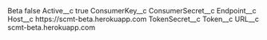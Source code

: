 <?xml version="1.0" encoding="UTF-8"?>
<!--
  ~ Copyright (c) 2017, Salesforce.com, Inc.
  ~ All rights reserved.
  ~ Licensed under the BSD 3-Clause license.
  ~ For full license text, see LICENSE.txt file in the repo root or https://opensource.org/licenses/BSD-3-Clause
  -->

<CustomMetadata xmlns="http://soap.sforce.com/2006/04/metadata" xmlns:xsi="http://www.w3.org/2001/XMLSchema-instance" xmlns:xsd="http://www.w3.org/2001/XMLSchema">
    <label>Beta</label>
    <protected>false</protected>
    <values>
        <field>Active__c</field>
        <value xsi:type="xsd:boolean">true</value>
    </values>
    <values>
        <field>ConsumerKey__c</field>
        <value xsi:nil="true"/>
    </values>
    <values>
        <field>ConsumerSecret__c</field>
        <value xsi:nil="true"/>
    </values>
    <values>
        <field>Endpoint__c</field>
        <value xsi:nil="true"/>
    </values>
    <values>
        <field>Host__c</field>
        <value xsi:type="xsd:string">https://scmt-beta.herokuapp.com</value>
    </values>
    <values>
        <field>TokenSecret__c</field>
        <value xsi:nil="true"/>
    </values>
    <values>
        <field>Token__c</field>
        <value xsi:nil="true"/>
    </values>
    <values>
        <field>URL__c</field>
        <value xsi:type="xsd:string">scmt-beta.herokuapp.com</value>
    </values>
</CustomMetadata>
